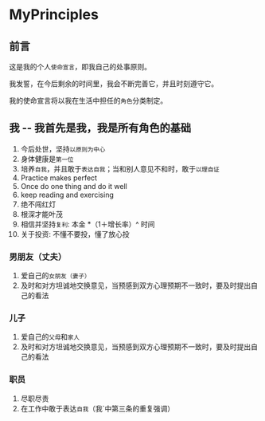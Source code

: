 # MyPrinciples

## 前言
这是我的个人`使命宣言`，即我自己的处事原则。

我发誓，在今后剩余的时间里，我会不断完善它，并且时刻遵守它。

我的使命宣言将以我在生活中担任的`角色`分类制定。


## 我 -- 我首先是我，我是所有角色的基础
1. 今后处世，坚持`以原则为中心`
2. 身体健康是`第一位`
3. 培养`自我`，并且敢于`表达自我`；当和别人意见不和时，敢于`以理自证`
4. Practice makes perfect
5. Once do one thing and do it well
6. keep reading and exercising
7. 绝不闯红灯
8. 根深才能叶茂
9. 相信并坚持`复利`: 本金 \*（1＋增长率）^ 时间
10. 关于投资: 不懂不要投，懂了放心投


### 男朋友（丈夫）
1. 爱自己的`女朋友（妻子）`
2. 及时和对方坦诚地交换意见，当预感到双方心理预期不一致时，要及时提出自己的看法

### 儿子
1. 爱自己的`父母`和`家人`
2. 及时和对方坦诚地交换意见，当预感到双方心理预期不一致时，要及时提出自己的看法

### 职员
1. 尽职尽责
2. 在工作中敢于表达`自我`（我`中第三条的重复强调）

